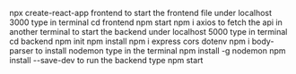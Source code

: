 npx create-react-app frontend
to start the frontend file under localhost 3000 type in terminal
cd frontend
npm start
npm i axios to fetch the api
in another terminal to start the backend under localhost 5000 type in terminal
cd backend
npm init
npm install
npm i express cors dotenv
npm i body-parser
to install nodemon  type in the terminal
npm install -g nodemon
npm install --save-dev
to run the backend type
npm start
